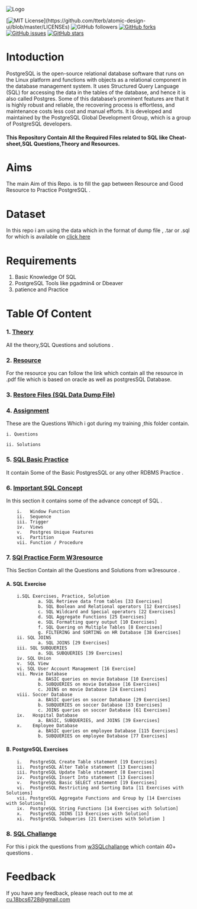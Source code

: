 ![Logo](https://cdn.sisense.com/wp-content/uploads/logo-connector-postgresql1.png)

[![MIT License](https://img.shields.io/apm/l/atomic-design-ui.svg?)](https://github.com/tterb/atomic-design-ui/blob/master/LICENSEs)
![GitHub followers](https://img.shields.io/github/followers/bibek376?style=plastic)
[![GitHub forks](https://img.shields.io/github/forks/bibek376/Postgres)](https://github.com/bibek376/Postgres/network)
[![GitHub issues](https://img.shields.io/github/issues/bibek376/Postgres)](https://github.com/bibek376/Postgres/issues)
[![GitHub stars](https://img.shields.io/github/stars/bibek376/Postgres)](https://github.com/bibek376/Postgres/stargazers)


# Intoduction
PostgreSQL is the open-source relational database software that runs on the Linux platform and functions with objects as a relational component in the database management system. It uses Structured Query Language (SQL) for accessing the data in the tables of the database, and hence it is also called Postgres. Some of this database’s prominent features are that it is highly robust and reliable, the recovering process is effortless, and maintenance costs less cost and manual efforts. It is developed and maintained by the PostgreSQL Global Development Group, which is a group of PostgreSQL developers.

#### This Repository Contain All the Required Files related to SQL like Cheat-sheet,SQL Questions,Theory and Resources.

# Aims
The main Aim of this Repo. is to fill the gap between Resource and Good Resource  to Practice  PostgreSQL .

# Dataset
In this repo i am using the data which in the format of dump file , .tar or .sql for which is available on [click here](https://github.com/bibek376/Postgres/tree/master/Sql_Data_Dump_File)

# Requirements
1. Basic Knowledge Of SQL<br>
2. PostgreSQL Tools like pgadmin4 or Dbeaver<br>
3. patience and Practice

# Table Of Content 

### 1.  [Theory ](https://github.com/bibek376/Postgres/tree/master/Hand_Written_Notes)
All the theory,SQL Questions and solutions .
### 2.  [Resource](https://github.com/bibek376/Postgres/tree/master/Bibek_Daii_Resources)<br>
For the resource you can follow the link which contain all the resource in .pdf file which is based on oracle as well as postgresSQL Database.
### 3.  [Restore Files (SQL Data Dump File)](https://github.com/bibek376/Postgres/tree/master/Sql_Data_Dump_File)
### 4.  [Assignment](https://github.com/bibek376/Postgres/tree/master/Assignment)
These are the Questions Which i got during my training ,this folder contain.

    i. Questions
    
    ii. Solutions
### 5.  [SQL Basic Practice](https://github.com/bibek376/Postgres/tree/master/Sql_Basic_Practice)
It contain Some of the Basic PostgresSQL or any other RDBMS Practice .

### 6. [Important SQL Concept ](https://github.com/bibek376/Postgres/tree/master/Important_SQL_Concept)
In this section it contains some of the advance concept of SQL . 

        i.   Window Function
        ii.  Sequence 
        iii. Trigger
        iv.  Views
        v.   Postgres Unique Features
        vi.  Partition
        vii. Function / Procedure

### 7.  [SQl Practice Form W3resource](https://github.com/bibek376/Postgres/tree/master/practice)
This Section Contain all the Questions and Solutions from w3resource .

####        A. SQL Exercise 

        i.SQL Exercises, Practice, Solution
                a. SQL Retrieve data from tables [33 Exercises]
                b. SQL Boolean and Relational operators [12 Exercises]
                c. SQL Wildcard and Special operators [22 Exercises]
                d. SQL Aggregate Functions [25 Exercises]
                e. SQL Formatting query output [10 Exercises]
                f. SQL Quering on Multiple Tables [8 Exercises]
                g. FILTERING and SORTING on HR Database [38 Exercises]
        ii. SQL JOINS
                a. SQL JOINS [29 Exercises]
        iii. SQL SUBQUERIES
                a. SQL SUBQUERIES [39 Exercises]
        iv. SQL Union
        v.  SQL View
        vi. SQL User Account Management [16 Exercise]
        vii. Movie Database
                a. BASIC queries on movie Database [10 Exercises]
                b. SUBQUERIES on movie Database [16 Exercises]
                c. JOINS on movie Database [24 Exercises]
        viii. Soccer Database
                a. BASIC queries on soccer Database [29 Exercises]
                b. SUBQUERIES on soccer Database [33 Exercises]
                c. JOINS queries on soccer Database [61 Exercises]
        ix.   Hospital Database
                a. BASIC, SUBQUERIES, and JOINS [39 Exercises]
        x.    Employee Database
                a. BASIC queries on employee Database [115 Exercises]
                b. SUBQUERIES on employee Database [77 Exercises]

####     B. PostgreSQL Exercises

        i.   PostgreSQL Create Table statement [19 Exercises]
        ii.  PostgreSQL Alter Table statement [13 Exercises]
        iii. PostgreSQL Update Table statement [8 Exercises]
        iv.  PostgreSQL Insert Into statement [13 Exercises]
        v.   PostgreSQL Basic SELECT statement [19 Exercises]
        vi.  PostgreSQL Restricting and Sorting Data [11 Exercises with Solutions] 
        vii. PostgreSQL Aggregate Functions and Group by [14 Exercises with Solutions]
        ix.  PostgreSQL String Functions [14 Exercises with Solution]
        x.   PostgreSQL JOINS [13 Exercises with Solution]
        xi.  PostgreSQL Subqueries [21 Exercises with Solution ]
### 8. [SQL Challange](https://github.com/bibek376/Postgres/tree/master/SQL_Challange_By_W3resource)
For this i pick the questions from [w3SQLchallange](https://www.w3resource.com/sql-exercises/challenges-1/index.php)
which contain 40+ questions .

# Feedback

If you have any feedback, please reach out to me at cu.18bcs6728@gmail.com
